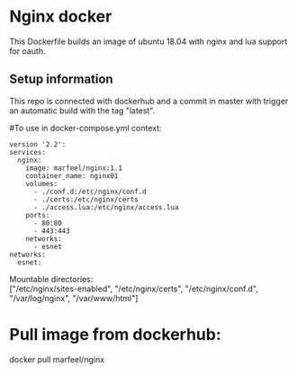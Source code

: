 # Nginx docker

 
This Dockerfile builds an image of ubuntu 18.04 with nginx and lua support for
oauth.

  
## Setup information

This repo is connected with dockerhub and a commit in master with trigger an
automatic build with the tag "latest".

#To use in docker-compose.yml context:

```
version '2.2':
services:
  nginx:
    image: marfeel/nginx:1.1
    container_name: nginx01
    volumes:
      - ./conf.d:/etc/nginx/conf.d
      - ./certs:/etc/nginx/certs
      - ./access.lua:/etc/nginx/access.lua
    ports:
      - 80:80
      - 443:443
    networks:
      - esnet
networks:
  esnet:
```

Mountable directories:  
["/etc/nginx/sites-enabled", "/etc/nginx/certs", "/etc/nginx/conf.d", "/var/log/nginx", "/var/www/html"]

# Pull image from dockerhub:

docker pull marfeel/nginx
